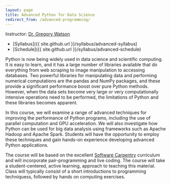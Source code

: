 ```yaml
---
layout: page
title: Advanced Python for Data Science
redirect_from: /advanced-programming/
---
```


Instructor: [Dr. Gregory Watson](mailto:greg.watson@nyu.edu)

* [Syllabus]({{ site.github.url }}/syllabus/advanced-syllabus)
* [Schedule]({{ site.github.url }}/syllabus/advanced-schedule)

Python is now being widely used in data science and scientific computing. 
It is easy to learn, and it has a large number of libraries available that 
do everything from web scraping to image manipulation to accessing databases. 
Two powerful libraries for manipulating data and performing numerical 
computations are the pandas and NumPy packages, and these provide a significant 
performance boost over pure Python methods. However, when the data sets 
become very large or very computationally intensive operations need to be 
performed, the limitations of Python and these libraries becomes apparent. 

In this course, we will examine a range of advanced techniques for improving 
the performance of Python programs, including the use of parallel computation 
and GPU acceleration. We will also investigate how Python can be used for big 
data analysis using frameworks such as Apache Hadoop and Apache Spark. Students 
will have the opportunity to employ these techniques and gain hands-on
experience developing advanced Python applications.

The course will be based on the excellent [Software Carpentry](http://software-carpentry.org/) 
curriculum and will incorporate pair-programming and live coding. The course will take a
student-centered, active learning, approach to teaching this material. Class
will typically consist of a short introductions to programming techniquess, followed by 
hands on computing exercises.
